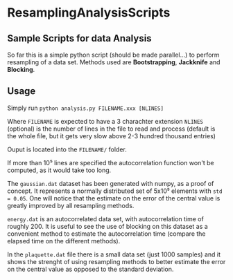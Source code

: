 # ResamplingAnalysisScripts

## Sample Scripts for data Analysis
So far this is a simple python script (should be made parallel...) to perform resampling of a data set. Methods used are __Bootstrapping__, __Jackknife__ and __Blocking__.

## Usage
Simply run `python analysis.py FILENAME.xxx [NLINES]`

Where `FILENAME` is expected to have a 3 charachter extension `NLINES` (optional) is the number of lines in the file to read and process (default is the whole file, but it gets very slow above 2-3 hundred thousand entries)

Ouput is located into the `FILENAME/` folder.

If more than 10⁵ lines are specified the autocorrelation function won't be computed, as it would take too long.

The `gaussian.dat` dataset has been generated with numpy, as a proof of concept. It represents a normally distributed set of 5x10⁵ elements with `std = 0.05`. One will notice that the estimate on the error of the central value is greatly improved by all resampling methods.

`energy.dat` is an autocorrelated data set, with autocorrelation time of roughly 200. It is useful to see the use of blocking on this dataset as a convenient method to estimate the autocorrelation time (compare the elapsed time on the different methods).

In the `plaquette.dat` file there is a small data set (just 1000 samples) and it shows the strenght of using resampling methods to better estimate the error on the central value as opposed to the standard deviation.
